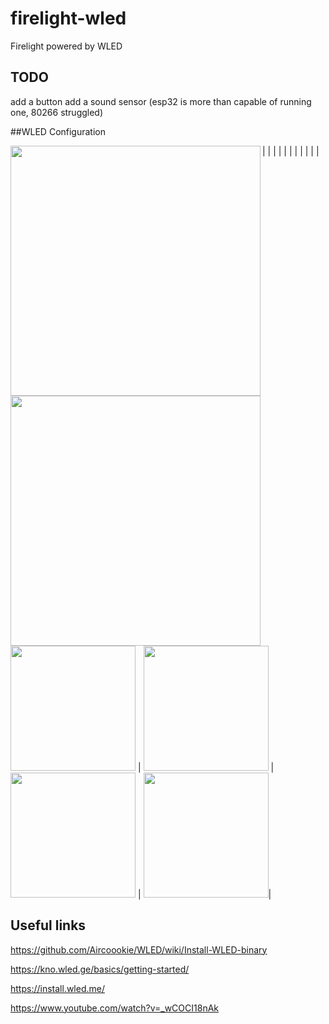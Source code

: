 # firelight-wled
Firelight powered by WLED 

## TODO
add a button
add a sound sensor (esp32 is more than capable of running one,  80266 struggled)

##WLED Configuration

| <img src="https://user-images.githubusercontent.com/70169792/143025053-edb89f87-dbe8-4f35-b569-170dd68bae0e.png" width=400 align=left> | | | |
| <img src="https://user-images.githubusercontent.com/70169792/143025150-9e7c82c7-d2ea-4aac-8955-3c4af24869ff.png" width=400 align=left> | | | |
| <img src="https://user-images.githubusercontent.com/70169792/143025204-715dbf57-7cb9-47cd-a01d-49fc87f003d3.png" width=200> | <img src="https://user-images.githubusercontent.com/70169792/143025320-86427630-ee50-4751-9477-b31f156b6e6b.png" width=200> | <img src="https://user-images.githubusercontent.com/70169792/143025361-09d50eaf-096a-458c-aa45-6b0b48fadb6b.png" width=200> | <img src="https://user-images.githubusercontent.com/70169792/143025399-2c49672f-b33c-4060-b59b-c977ae3980e0.png" width=200>|





## Useful links
https://github.com/Aircoookie/WLED/wiki/Install-WLED-binary

https://kno.wled.ge/basics/getting-started/

https://install.wled.me/

https://www.youtube.com/watch?v=_wCOCI18nAk
